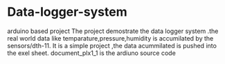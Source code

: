# Data-logger-system
arduino based project
The project demostrate the data logger system .the real world data like temparature,pressure,humidity is accumilated by the sensors/dth-11.
It is a simple project ,the data acummilated is pushed into the exel sheet.
document_plx1_1 is the ardiuno source code
